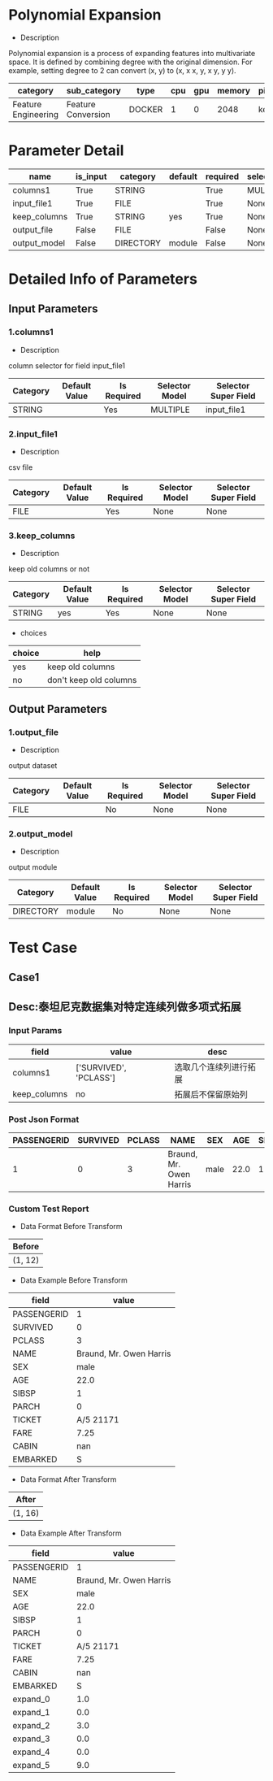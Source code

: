 # Polynomial Expansion
+ Description

Polynomial expansion is a process of expanding features into multivariate space. It is defined by combining degree with the original dimension. For example, setting degree to 2 can convert (x, y) to (x, x x, y, x y, y y).

| category | sub_category | type | cpu | gpu | memory | pipe_status |
| --- | --- | --- | --- | --- | --- | --- |
| Feature Engineering | Feature Conversion | DOCKER | 1 | 0 | 2048 | keep |


# Parameter Detail

| name | is_input | category | default | required | selector_model |
| --- | --- | --- | --- | --- | --- |
| columns1 | True | STRING |  | True | MULTIPLE |
| input_file1 | True | FILE |  | True | None |
| keep_columns | True | STRING | yes | True | None |
| output_file | False | FILE |  | False | None |
| output_model | False | DIRECTORY | module | False | None |


# Detailed Info of Parameters
## Input Parameters
### 1.columns1
+ Description

column selector for field input_file1

| Category | Default Value | Is Required | Selector Model | Selector Super Field |
| --- | --- | --- | --- | --- |
| STRING |  | Yes | MULTIPLE | input_file1 |


### 2.input_file1
+ Description

csv file

| Category | Default Value | Is Required | Selector Model | Selector Super Field |
| --- | --- | --- | --- | --- |
| FILE |  | Yes | None | None |


### 3.keep_columns
+ Description

keep old columns or not

| Category | Default Value | Is Required | Selector Model | Selector Super Field |
| --- | --- | --- | --- | --- |
| STRING | yes | Yes | None | None |


+ choices


| choice | help |
| --- | --- |
| yes | keep old columns |
| no | don't keep old columns |


## Output Parameters
### 1.output_file
+ Description

output dataset

| Category | Default Value | Is Required | Selector Model | Selector Super Field |
| --- | --- | --- | --- | --- |
| FILE |  | No | None | None |


### 2.output_model
+ Description

output module

| Category | Default Value | Is Required | Selector Model | Selector Super Field |
| --- | --- | --- | --- | --- |
| DIRECTORY | module | No | None | None |



# Test Case
## Case1
## Desc:泰坦尼克数据集对特定连续列做多项式拓展
### Input Params

| field | value | desc |
| --- | --- | --- |
| columns1 | ['SURVIVED', 'PCLASS'] | 选取几个连续列进行拓展 |
| keep_columns | no | 拓展后不保留原始列 |


### Post Json Format

| PASSENGERID | SURVIVED | PCLASS | NAME | SEX | AGE | SIBSP | PARCH | TICKET | FARE | CABIN | EMBARKED |
| --- | --- | --- | --- | --- | --- | --- | --- | --- | --- | --- | --- |
| 1 | 0 | 3 | Braund, Mr. Owen Harris | male | 22.0 | 1 | 0 | A/5 21171 | 7.25 | nan | S |


### Custom Test Report
+ Data Format Before Transform


| Before |
| --- |
| (1, 12) |


+ Data Example Before Transform


| field | value |
| --- | --- |
| PASSENGERID | 1 |
| SURVIVED | 0 |
| PCLASS | 3 |
| NAME | Braund, Mr. Owen Harris |
| SEX | male |
| AGE | 22.0 |
| SIBSP | 1 |
| PARCH | 0 |
| TICKET | A/5 21171 |
| FARE | 7.25 |
| CABIN | nan |
| EMBARKED | S |


+ Data Format After Transform


| After |
| --- |
| (1, 16) |


+ Data Example After Transform


| field | value |
| --- | --- |
| PASSENGERID | 1 |
| NAME | Braund, Mr. Owen Harris |
| SEX | male |
| AGE | 22.0 |
| SIBSP | 1 |
| PARCH | 0 |
| TICKET | A/5 21171 |
| FARE | 7.25 |
| CABIN | nan |
| EMBARKED | S |
| expand_0 | 1.0 |
| expand_1 | 0.0 |
| expand_2 | 3.0 |
| expand_3 | 0.0 |
| expand_4 | 0.0 |
| expand_5 | 9.0 |


